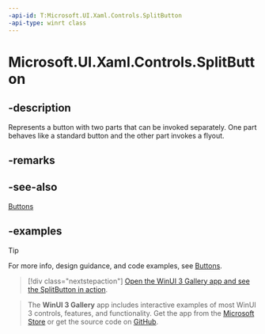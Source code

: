 ```yaml
---
-api-id: T:Microsoft.UI.Xaml.Controls.SplitButton
-api-type: winrt class
---
```

<!-- Class syntax.
public class SplitButton : ContentControl, ContentControl
-->

# Microsoft.UI.Xaml.Controls.SplitButton

## -description

Represents a button with two parts that can be invoked separately. One part behaves like a standard button and the other part invokes a flyout.

## -remarks

## -see-also

[Buttons](/windows/apps/design/controls/buttons)

## -examples

> [!TIP]
> For more info, design guidance, and code examples, see [Buttons](/windows/apps/design/controls/buttons#create-a-split-button).

> [!div class="nextstepaction"]
> [Open the WinUI 3 Gallery app and see the SplitButton in action](winui3gallery:/item/SplitButton).

> The **WinUI 3 Gallery** app includes interactive examples of most WinUI 3 controls, features, and functionality. Get the app from the [Microsoft Store](https://www.microsoft.com/store/productId/9P3JFPWWDZRC) or get the source code on [GitHub](https://github.com/microsoft/WinUI-Gallery).
